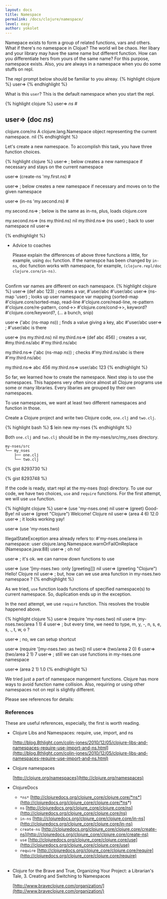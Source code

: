 ```yaml
---
layout: docs
title: Namespace
permalink: /docs/clojure/namespace/
level: easy
author: yokolet
---
```


Namepace exists to form a group of related functions, vars and others.
What if there's no namespace in Clojue? The world wil be chaos.
Her libary and your library may have the same name but different function.
How can you differentiate hers from yours of the same name?
For this purpose, namespace exists.
Also, you are always in a namespace when you do some stuffs on repl.


The repl prompt below should be familiar to you alreay.
{% highlight clojure %}
user=>
{% endhighlight %}

What is this `user`? This is the default namespace when you start the repl.

{% highlight clojure %}
user=> *ns*
#<Namespace user>

user=> (doc *ns*)
-------------------------
clojure.core/*ns*
  A clojure.lang.Namespace object representing the current namespace.
nil
{% endhighlight %}


Let's create a new namespace. To accomplish this task, you have three function choices.

{% highlight clojure %}
user=> ; below creates a new namespace if necessary and stays on the current namespace

user=> (create-ns 'my.first.ns)
#<Namespace my.first.ns>

user=> ; below creates a new namespace if necessary and moves on to the given namespace

user=> (in-ns 'my.second.ns)
#<Namespace my.second.ns>

my.second.ns=> ; below is the same as in-ns, plus, loads clojure.core

my.second.ns=> (ns my.third.ns)
nil
my.third.ns=> (ns user) ; back to user namespace
nil
user=>

{% endhighlight %}

- Advice to coaches

    Please explain the differences of above three functions a little, for example, using `doc` function. If the namespce has been changed by `in-ns`, doc function works with namespace, for example,  `(clojure.repl/doc clojure.core/in-ns)`.

<br/>
Confirm var names are different on each namespace.
{% highlight clojure %}
user=> (def abc 123)  ; creates a var, #'user/abc
#'user/abc
user=> (ns-map 'user)  ; looks up user namespace var mapping
{sorted-map #'clojure.core/sorted-map, read-line #'clojure.core/read-line, re-pattern #'clojure.core/re-pattern, cond->> #'clojure.core/cond->>, keyword? #'clojure.core/keyword?, (... a bunch, snip)

user=> ('abc (ns-map *ns*))  ; finds a value giving a key, abc
#'user/abc
user=> ; #'user/abc is there

user=> (ns my.third.ns)
nil
my.third.ns=> (def abc 456) ; creates a var, #my.third.ns/abc
#'my.third.ns/abc

my.third.ns=> ('abc (ns-map *ns*)) ; checks #'my.third.ns/abc is there
#'my.third.ns/abc

my.third.ns=> abc
456
my.third.ns=> user/abc
123
{% endhighlight %}



So far, we learned how to create the namespace. Next step is to use the namespaces.
This happens very often since almost all Clojure programs use some or many libraries.
Every libaries are grouped by their own namespaces.

To use namespaces, we want at least two different namespaces and function in those.

Create a Clojure project and write two Clojure code, `one.clj` and `two.clj`.


{% highlight bash %}
$ lein new my-nses
{% endhighlight %}

Both `one.clj` and `two.clj` should be in the my-nses/src/my_nses directory.

    my-nses/src
    └── my_nses
        ├── one.clj
        └── two.clj

{% gist 8293730 %}

{% gist 8293748 %}

If the code is ready, start repl at the my-nses (top) directory.
To use our code, we have two choices, `use` and `require` functions.
For the first attempt, we will use `use` function.

{% highlight clojure %}
user=> (use 'my-nses.one)
nil
user=> (greet)
Good-Bye!
nil
user=> (greet "Clojure")
Welcome!  Clojure
nil
user=> (area 4 6)
12.0
user=> ; it looks working yay!

user=> (use 'my-nses.two)

IllegalStateException area already refers to: #'my-nses.one/area in namespace: user  clojure.lang.Namespace.warnOrFailOnReplace (Namespace.java:88)
user=> ; oh no!

user=> ; it's ok. we can narrow down functions to use

user=> (use '[my-nses.two :only [greeting]])
nil
user=> (greeting "Clojure")
Hello!  Clojure
nil
user=> ; but, how can we use area function in my-nses.two namespace ?
{% endhighlight %}

As we tried, `use` function loads functions of specified namespace(s) to
current namespace. So, duplication ends up in the exception.

In the next attempt, we use `require` function.
This resolves the trouble happened above.

{% highlight clojure %}
user=> (require 'my-nses.two)
nil
user=> (my-nses.two/area 1 1)
4
user=> ; but every time, we need to type, m, y, -, n, s, e, s, ., t, w, o ?

user=> ; no, we can setup shortcut

user=> (require '[my-nses.two :as two])
nil
user=> (two/area 2 0)
6
user=> (two/area 2 1)
7
user=> ; still we can use functions in my-nses.one namespace

user=> (area 2 1)
1.0
{% endhighlight %}


We tried just a part of namespace mangement functions. Clojure has more ways to avoid function name collision. Also, requiring or using other namespaces not on repl is slightly different.

Please see references for details:

### References
These are useful references, especially, the first is worth reading.

- Clojure Libs and Namespaces: require, use, import, and ns

  [http://blog.8thlight.com/colin-jones/2010/12/05/clojure-libs-and-namespaces-require-use-import-and-ns.html](http://blog.8thlight.com/colin-jones/2010/12/05/clojure-libs-and-namespaces-require-use-import-and-ns.html)

- Clojure namespaces

  [http://clojure.org/namespaces](http://clojure.org/namespaces)

- ClojureDocs

  - `*ns*`
      [http://clojuredocs.org/clojure_core/clojure.core/*ns*](http://clojuredocs.org/clojure_core/clojure.core/*ns*)
  - `ns`
      [http://clojuredocs.org/clojure_core/clojure.core/ns](http://clojuredocs.org/clojure_core/clojure.core/ns)
  - `in-ns`
      [http://clojuredocs.org/clojure_core/clojure.core/in-ns](http://clojuredocs.org/clojure_core/clojure.core/in-ns)
  - `create-ns`
      [http://clojuredocs.org/clojure_core/clojure.core/create-ns](http://clojuredocs.org/clojure_core/clojure.core/create-ns)
  - `use`
      [http://clojuredocs.org/clojure_core/clojure.core/use](http://clojuredocs.org/clojure_core/clojure.core/use)
  - `require`
      [http://clojuredocs.org/clojure_core/clojure.core/require](http://clojuredocs.org/clojure_core/clojure.core/require)
<br/><br/>

- Clojure for the Brave and True, Organizing Your Project: a Librarian's Tale, 3. Creating and Switching to Namespaces

  [http://www.braveclojure.com/organization/](http://www.braveclojure.com/organization/) 


